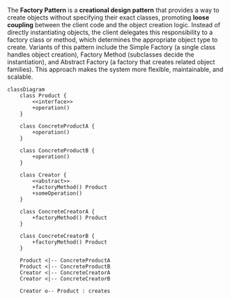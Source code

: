 
The **Factory Pattern** is a **creational design pattern** that provides a way to create objects without specifying their exact classes, promoting **loose coupling** between the client code and the object creation logic. Instead of directly instantiating objects, the client delegates this responsibility to a factory class or method, which determines the appropriate object type to create. Variants of this pattern include the Simple Factory (a single class handles object creation), Factory Method (subclasses decide the instantiation), and Abstract Factory (a factory that creates related object families). This approach makes the system more flexible, maintainable, and scalable.

```mermaid
classDiagram
    class Product {
        <<interface>>
        +operation()
    }

    class ConcreteProductA {
        +operation()
    }

    class ConcreteProductB {
        +operation()
    }

    class Creator {
        <<abstract>>
        +factoryMethod() Product
        +someOperation()
    }

    class ConcreteCreatorA {
        +factoryMethod() Product
    }

    class ConcreteCreatorB {
        +factoryMethod() Product
    }

    Product <|-- ConcreteProductA
    Product <|-- ConcreteProductB
    Creator <|-- ConcreteCreatorA
    Creator <|-- ConcreteCreatorB

    Creator o-- Product : creates

```
